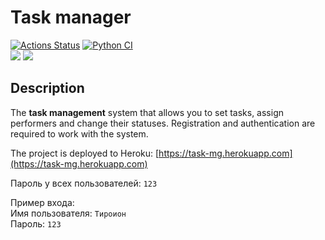 # Task manager
[![Actions Status](https://github.com/Evglit/python-project-lvl4/workflows/hexlet-check/badge.svg)](https://github.com/Evglit/python-project-lvl4/actions)
[![Python CI](https://github.com/Evglit/python-project-lvl4/actions/workflows/pyci.yml/badge.svg)](https://github.com/Evglit/python-project-lvl4/actions/workflows/pyci.yml)<br>
<a href="https://codeclimate.com/github/Evglit/python-project-lvl4/maintainability"><img src="https://api.codeclimate.com/v1/badges/d612ea874e9d73728643/maintainability" /></a>
<a href="https://codeclimate.com/github/Evglit/python-project-lvl4/test_coverage"><img src="https://api.codeclimate.com/v1/badges/d612ea874e9d73728643/test_coverage" /></a><br>

## Description
The <b>task management</b> system that allows you to set tasks, assign performers and change their statuses. Registration and authentication are required to work with the system.<br>

The project is deployed to Heroku: [https://task-mg.herokuapp.com](https://task-mg.herokuapp.com)<br>

Пароль у всех пользователей: `123`<br>

Пример входа:<br>
Имя пользователя: `Тироион`<br>
Пароль: `123`
